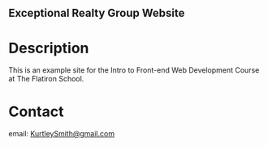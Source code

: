 Exceptional Realty Group Website
---

# Description

This is an example site for the Intro to Front-end Web Development Course at The Flatiron School.

# Contact

email: KurtleySmith@gmail.com